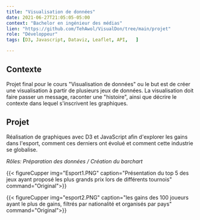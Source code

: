 ```yaml
---
title: "Visualisation de données"
date: 2021-06-27T21:05:05-05:00
context: "Bachelor en ingénieur des médias"
lien: "https://github.com/TehAwol/VisualDon/tree/main/projet"
role: "Développeur"
tags: [D3, Javascript, Dataviz, Leaflet, API,   ]

---
```

## Contexte
Projet final pour le cours "Visualisation de données" ou le but est de créer une visualisation à partir de plusieurs jeux de données. La visualisation doit faire passer un message, raconter une "histoire", ainsi que décrire le contexte dans lequel s'inscrivent les graphiques.

## Projet
Réalisation de graphiques avec D3 et JavaScript afin d'explorer les gains dans l'esport, comment ces derniers ont évolué et comment cette industrie se globalise.

*Rôles: Préparation des données / Création du barchart*

{{< figureCupper
img="Esport1.PNG" 
caption="Présentation du top 5 des jeux ayant proposé les plus grands prix lors de différents tournois"  
command="Original">}}

{{< figureCupper
img="esport2.PNG" 
caption="les gains des 100 joueurs ayant le plus de gains, filtrés par nationalité et organisés par pays"  
command="Original">}}